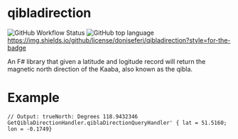 # qibladirection

![GitHub Workflow Status](https://img.shields.io/github/workflow/status/doniseferi/qibladirection/.NET?style=for-the-badge) ![GitHub top language](https://img.shields.io/github/languages/top/doniseferi/qibladirection?style=for-the-badge) https://img.shields.io/github/license/doniseferi/qibladirection?style=for-the-badge

An F# library that given a latitude and logitude record will return the magnetic north direction of the Kaaba, also known as the qibla.

# Example
```dotnetcli
// Output: trueNorth: Degrees 118.9432346
GetQiblaDirectionHandler.qiblaDirectionQueryHandler' { lat = 51.5160; lon = -0.1749}
```